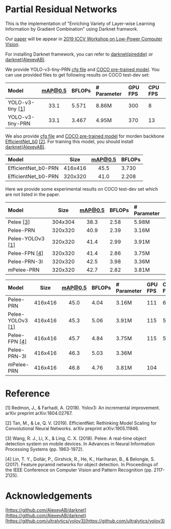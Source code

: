 # Partial Residual Networks
This is the implementation of "Enriching Variety of Layer-wise Learning Information by Gradient Combination" using Darknet framwork.

Our [paper](https://github.com/WongKinYiu/PartialResidualNetworks/blob/master/pdf/iccvw-prn.pdf) will be appear in [2019 ICCV Workshop on Low-Power Computer Vision](https://rebootingcomputing.ieee.org/lpirc).

For installing Darknet framework, you can refer to [darknet(pjreddie)](https://github.com/pjreddie/darknet) or [darknet(AlexeyAB)](https://github.com/AlexeyAB/darknet).

We provide YOLO-v3-tiny-PRN [cfg file](https://github.com/WongKinYiu/PartialResidualNetworks/blob/master/cfg/yolov3-tiny-prn.cfg) and [COCO pre-trained model](https://github.com/WongKinYiu/PartialResidualNetworks/blob/master/model/yolov3-tiny-prn.weights).
You can use provided files to get following results on COCO test-dev set:

| Model | mAP@0.5 | BFLOPs | # Parameter | GPU FPS | CPU FPS |
| :-- | :-: | :-- | :-- | :-- | :-- |
| YOLO-v3-tiny [[1]](https://arxiv.org/abs/1804.02767) | 33.1 | 5.571 | 8.86M | 300 | 8 |
| YOLO-v3-tiny-PRN | 33.1 | 3.467 | 4.95M | 370 | 13 |

We also provide [cfg file](https://github.com/AlexeyAB/darknet/files/3504727/enet-coco.cfg.txt) and [COCO pre-trained model](https://drive.google.com/open?id=1FlHeQjWEQVJt0ay1PVsiuuMzmtNyv36m) for morden backbone [EfficientNet_b0](https://arxiv.org/abs/1905.11946) [[2]](https://arxiv.org/abs/1905.11946).
For training this model, you should install [darknet(AlexeyAB)](https://github.com/AlexeyAB/darknet).

| Model | Size | mAP@0.5 | BFLOPs |
| :-- | :-: | :-: | :-- |
| EfficientNet_b0-PRN | 416x416 | 45.5 | 3.730 |
| EfficientNet_b0-PRN | 320x320 | 41.0 | 2.208 |

Here we provide some experimental results on COCO test-dev set which are not listed in the paper.

| Model | Size | mAP@0.5 | BFLOPs | # Parameter |
| :-- | :-: | :-: | :-- | :-- |
| Pelee [[3]](https://arxiv.org/abs/1804.06882) | 304x304 | 38.3 | 2.58 | 5.98M |
| Pelee-PRN | 320x320 | 40.9 | 2.39 | 3.16M |
| Pelee-YOLOv3 [[1]](https://arxiv.org/abs/1804.02767) | 320x320 | 41.4 | 2.99 | 3.91M |
| Pelee-FPN [[4]](https://arxiv.org/abs/1612.03144) | 320x320 | 41.4 | 2.86 | 3.75M |
| Pelee-PRN-3l | 320x320 | 42.5 | 3.98 | 3.36M |
| mPelee-PRN | 320x320 | 42.7 | 2.82 | 3.81M |

| Model | Size | mAP@0.5 | BFLOPs | # Parameter | GPU FPS | CPU FPS |
| :-- | :-: | :-: | :-- | :-- | :-- | :-- |
| Pelee-PRN | 416x416 | 45.0 | 4.04 | 3.16M | 111 | 6.0 |
| Pelee-YOLOv3 [[1]](https://arxiv.org/abs/1804.02767) | 416x416 | 45.3 | 5.06 | 3.91M | 115 | 5.5 |
| Pelee-FPN [[4]](https://arxiv.org/abs/1612.03144) | 416x416 | 45.7 | 4.84 | 3.75M | 115 | 5.8 |
| Pelee-PRN-3l | 416x416 | 46.3 | 5.03 | 3.36M |  |  |
| mPelee-PRN | 416x416 | 46.8 | 4.76 | 3.81M | 104 |  |

# Reference
[1] Redmon, J., & Farhadi, A. (2018). Yolov3: An incremental improvement. arXiv preprint arXiv:1804.02767.

[2] Tan, M., & Le, Q. V. (2019). EfficientNet: Rethinking Model Scaling for Convolutional Neural Networks. arXiv preprint arXiv:1905.11946.

[3] Wang, R. J., Li, X., & Ling, C. X. (2018). Pelee: A real-time object detection system on mobile devices. In Advances in Neural Information Processing Systems (pp. 1963-1972).

[4] Lin, T. Y., Dollár, P., Girshick, R., He, K., Hariharan, B., & Belongie, S. (2017). Feature pyramid networks for object detection. In Proceedings of the IEEE Conference on Computer Vision and Pattern Recognition (pp. 2117-2125).

# Acknowledgements
[https://github.com/AlexeyAB/darknet](https://github.com/AlexeyAB/darknet)
[https://github.com/ultralytics/yolov3](https://github.com/ultralytics/yolov3)

